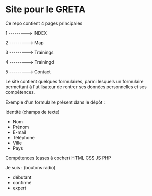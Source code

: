 # Site pour le GRETA 

Ce repo contient 4 pages principales


1 ---------> INDEX 


2 ---------> Map


3 ---------> Trainings


4 ---------> Trainingd


5 ---------> Contact




Le site contient quelques formulaires, parmi lesquels un formulaire permettant à l'utilisateur de rentrer ses données personnelles et ses compétences.


Exemple d'un formulaire présent dans le dépôt : 

Identité (champs de texte)
- Nom
- Prénom
- E-mail
- Téléphone
- Ville
- Pays

Compétences (cases à cocher)
HTML
CSS
JS
PHP

Je suis : (boutons radio)
- débutant
- confirmé
- expert